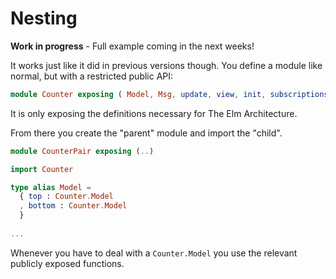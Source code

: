# Nesting

**Work in progress** - Full example coming in the next weeks!

It works just like it did in previous versions though. You define a module like normal, but with a restricted public API:

```elm
module Counter exposing ( Model, Msg, update, view, init, subscriptions )
```

It is only exposing the definitions necessary for The Elm Architecture.

From there you create the "parent" module and import the "child".

```elm
module CounterPair exposing (..)

import Counter

type alias Model =
  { top : Counter.Model
  , bottom : Counter.Model
  }
  
...
```

Whenever you have to deal with a `Counter.Model` you use the relevant publicly exposed functions.